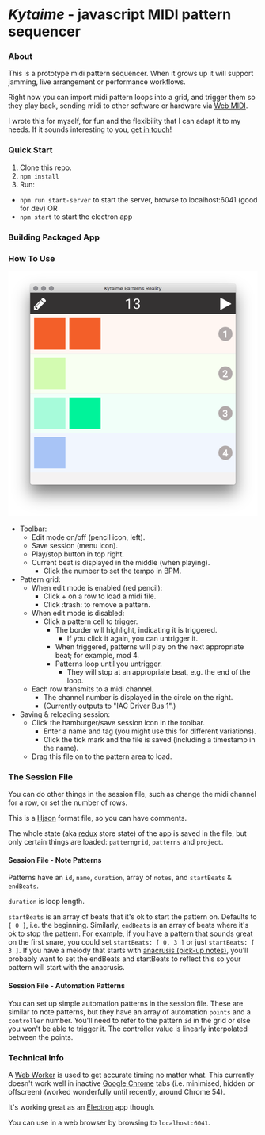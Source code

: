 # *Kytaime* - javascript MIDI pattern sequencer

### About
This is a prototype midi pattern sequencer. When it grows up it will support jamming, live arrangement or performance workflows.

Right now you can import midi pattern loops into a grid, and trigger them so they play back, sending midi to other software or hardware via [Web MIDI](https://webaudio.github.io/web-midi-api/).

I wrote this for myself, for fun and the flexibility that I can adapt it to my needs. If it sounds interesting to you, [get in touch](mailto:kytaime@cartoonbeats.com)! 

### Quick Start
1. Clone this repo.
2. `npm install`
3. Run:
  - `npm run start-server` to start the server, browse to localhost:6041 (good for dev) OR
  - `npm start` to start the electron app

### Building Packaged App


### How To Use
![screenshot](doc/kytaime-screenshot.png)

- Toolbar:
  - Edit mode on/off (pencil icon, left).
  - Save session (menu icon).
  - Play/stop button in top right.
  - Current beat is displayed in the middle (when playing).
    - Click the number to set the tempo in BPM.
- Pattern grid:
  - When edit mode is enabled (red pencil):
    - Click + on a row to load a midi file.
    - Click :trash: to remove a pattern.
  - When edit mode is disabled:
    - Click a pattern cell to trigger. 
      - The border will highlight, indicating it is triggered.
        - If you click it again, you can untrigger it.
      - When triggered, patterns will play on the next appropriate beat; for example, mod 4.
      - Patterns loop until you untrigger.
        - They will stop at an appropriate beat, e.g. the end of the loop.
  - Each row transmits to a midi channel.
    - The channel number is displayed in the circle on the right.
    - (Currently outputs to "IAC Driver Bus 1".)
- Saving & reloading session:
  - Click the hamburger/save session icon in the toolbar.
    - Enter a name and tag (you might use this for different variations).
    - Click the tick mark and the file is saved (including a timestamp in the name).
  - Drag this file on to the pattern area to load.

### The Session File

You can do other things in the session file, such as change the midi channel for a row, or set the number of rows.

This is a [Hjson](https://hjson.org) format file, so you can have comments.

The whole state (aka [redux](http://redux.js.org) store state) of the app is saved in the file, but only certain things are loaded: `patterngrid`, `patterns` and `project`.

#### Session File - Note Patterns
Patterns have an `id`, `name`, `duration`, array of `notes`, and `startBeats` & `endBeats`.

`duration` is loop length.

`startBeats` is an array of beats that it's ok to start the pattern on. Defaults to `[ 0 ]`, i.e. the beginning. Similarly, `endBeats` is an array of beats where it's ok to stop the pattern. For example, if you have a pattern that sounds great on the first snare, you could set `startBeats: [ 0, 3 ]` or just `startBeats: [ 3 ]`. If you have a melody that starts with [anacrusis (pick-up notes)](https://en.wikipedia.org/wiki/Anacrusis), you'll probably want to set the endBeats and startBeats to reflect this so your pattern will start with the anacrusis.

#### Session File - Automation Patterns
You can set up simple automation patterns in the session file. These are similar to note patterns, but they have an array of automation `points` and a `controller` number. You'll need to refer to the pattern `id` in the grid or else you won't be able to trigger it. The controller value is linearly interpolated between the points.

### Technical Info
A [Web Worker](https://en.wikipedia.org/wiki/Web_worker) is used to get accurate timing no matter what. This currently doesn't work well in inactive [Google Chrome](http://google.com/chrome) tabs (i.e. minimised, hidden or offscreen) (worked wonderfully until recently, around Chrome 54). 

It's working great as an [Electron](http://electron.atom.io) app though.

You can use in a web browser by browsing to `localhost:6041`.

